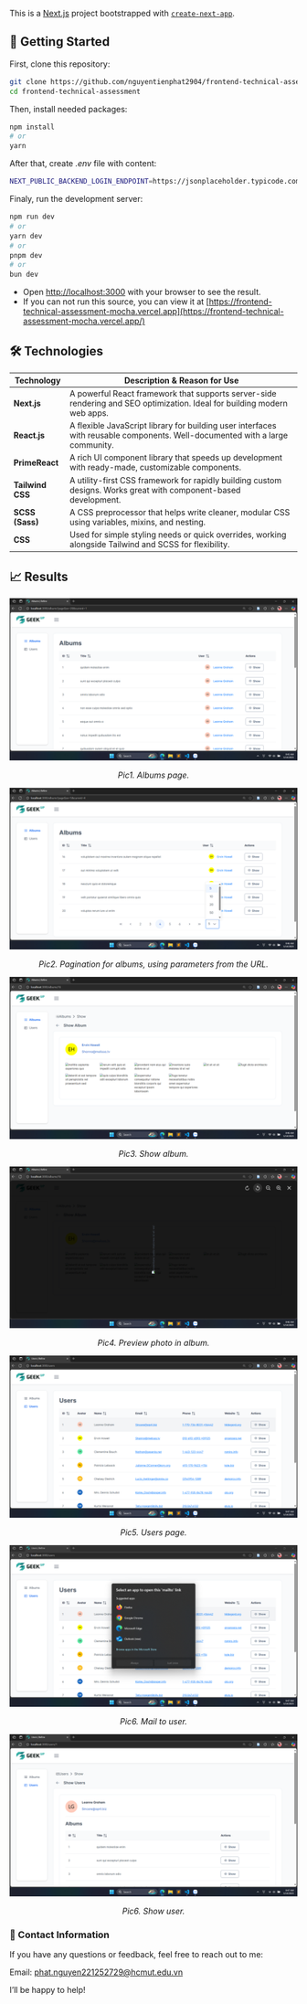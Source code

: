 This is a [Next.js](https://nextjs.org/) project bootstrapped with [`create-next-app`](https://github.com/vercel/next.js/tree/canary/packages/create-next-app).

## 🚀 Getting Started
First, clone this repository:
```bash
git clone https://github.com/nguyentienphat2904/frontend-technical-assessment.git
cd frontend-technical-assessment
```

Then, install needed packages:
```bash
npm install
# or 
yarn
```

After that, create _.env_ file with content:
```bash
NEXT_PUBLIC_BACKEND_LOGIN_ENDPOINT=https://jsonplaceholder.typicode.com
```

Finaly, run the development server:

```bash
npm run dev
# or
yarn dev
# or
pnpm dev
# or
bun dev
```

- Open [http://localhost:3000](http://localhost:3000) with your browser to see the result.  
- If you can not run this source, you can view it at [https://frontend-technical-assessment-mocha.vercel.app](https://frontend-technical-assessment-mocha.vercel.app/)

## 🛠️ Technologies

| Technology       | Description & Reason for Use                                                                                                 |
| ---------------- | ---------------------------------------------------------------------------------------------------------------------------- |
| **Next.js**      | A powerful React framework that supports server-side rendering and SEO optimization. Ideal for building modern web apps.     |
| **React.js**     | A flexible JavaScript library for building user interfaces with reusable components. Well-documented with a large community. |
| **PrimeReact**   | A rich UI component library that speeds up development with ready-made, customizable components.                             |
| **Tailwind CSS** | A utility-first CSS framework for rapidly building custom designs. Works great with component-based development.             |
| **SCSS (Sass)**  | A CSS preprocessor that helps write cleaner, modular CSS using variables, mixins, and nesting.                               |
| **CSS**          | Used for simple styling needs or quick overrides, working alongside Tailwind and SCSS for flexibility.                       |

## 📈 Results

![Web Screenshot](./docs/albums.png)
<p align="center"><i>Pic1. Albums page.</i></p>

![Web Screenshot](./docs/album_paginator.png)
<p align="center"><i>Pic2. Pagination for albums, using parameters from the URL.</i></p>

![Web Screenshot](./docs/show_album.png)
<p align="center"><i>Pic3. Show album.</i></p>

![Web Screenshot](./docs/preview.png)
<p align="center"><i>Pic4. Preview photo in album.</i></p>

![Web Screenshot](./docs/users.png)
<p align="center"><i>Pic5. Users page.</i></p>

![Web Screenshot](./docs/mailto.png)
<p align="center"><i>Pic6. Mail to user.</i></p>

![Web Screenshot](./docs/show_user.png)
<p align="center"><i>Pic6. Show user.</i></p>

### 📩 Contact Information
If you have any questions or feedback, feel free to reach out to me:

Email: phat.nguyen221252729@hcmut.edu.vn

I’ll be happy to help!